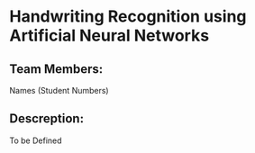 # Handwriting Recognition using Artificial Neural Networks

## Team Members:
Names (Student Numbers)

## Descreption:
To be Defined
